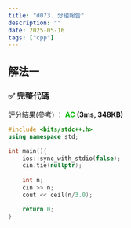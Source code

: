 ```yaml
---
title: "d073. 分組報告"
description: ""
date: 2025-05-16
tags: ["cpp"]
---
```


## 解法一

### ✅ 完整代碼

評分結果(參考) ： **<font color="#00bb00">AC</font> (3ms, 348KB)**

```cpp
#include <bits/stdc++.h>
using namespace std;

int main(){
    ios::sync_with_stdio(false);
    cin.tie(nullptr);
    
    int n;
    cin >> n;
    cout << ceil(n/3.0);

    return 0;
}
```
